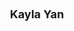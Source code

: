 ---
layout: page
title: <font size =4 > Kayla Yan </font>
description: Summer 2024
img: assets/img/members/KaylaYan.jpg
importance: 1
category: Undergraduate Students
---